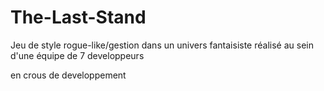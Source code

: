 # The-Last-Stand
Jeu de style rogue-like/gestion dans un univers fantaisiste réalisé au sein d'une équipe de 7 developpeurs

en crous de developpement
